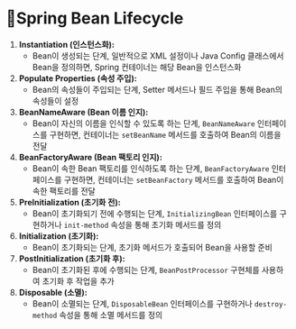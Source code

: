 # Spring Bean Lifecycle

1. **Instantiation (인스턴스화):**
   * Bean이 생성되는 단계,  일반적으로 XML 설정이나 Java Config 클래스에서 Bean을 정의하면, Spring 컨테이너는 해당 Bean을 인스턴스화
2. **Populate Properties (속성 주입):**
   * Bean의 속성들이 주입되는 단계, Setter 메서드나 필드 주입을 통해 Bean의 속성들이 설정
3. **BeanNameAware (Bean 이름 인지):**
   * Bean이 자신의 이름을 인식할 수 있도록 하는 단계, `BeanNameAware` 인터페이스를 구현하면, 컨테이너는 `setBeanName` 메서드를 호출하여 Bean의 이름을 전달
4. **BeanFactoryAware (Bean 팩토리 인지):**
   * Bean이 속한 Bean 팩토리를 인식하도록 하는 단계, `BeanFactoryAware` 인터페이스를 구현하면, 컨테이너는 `setBeanFactory` 메서드를 호출하여 Bean이 속한 팩토리를 전달
5. **PreInitialization (초기화 전):**
   * Bean이 초기화되기 전에 수행되는 단계, `InitializingBean` 인터페이스를 구현하거나 `init-method` 속성을 통해 초기화 메서드를 정의
6. **Initialization (초기화):**
   * Bean이 초기화되는 단계, 초기화 메서드가 호출되어 Bean을 사용할 준비
7. **PostInitialization (초기화 후):**
   * Bean이 초기화된 후에 수행되는 단계, `BeanPostProcessor` 구현체를 사용하여 초기화 후 작업을 추가
8. **Disposable (소멸):**
   * Bean이 소멸되는 단계, `DisposableBean` 인터페이스를 구현하거나 `destroy-method` 속성을 통해 소멸 메서드를 정의
